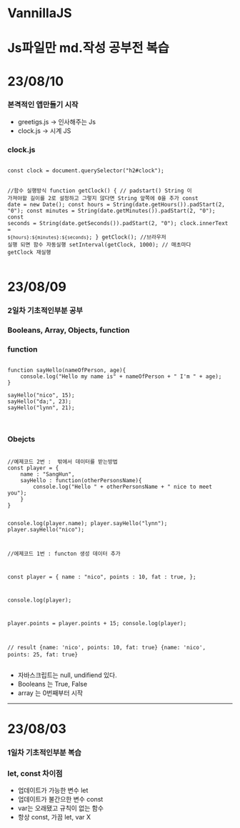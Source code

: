 # VannillaJS
# Js파일만 md.작성 공부전 복습

<h1>23/08/10</h1>
<h3>본격적인 앱만들기 시작</h3>
<ul>
<li>greetigs.js -> 인사해주는 Js</li>
<li>clock.js -> 시계 JS</li>
</ul>
<h3>clock.js</h3>
<pre>
<code>
const clock = document.querySelector("h2#clock");

//함수 실행방식
function getClock() {
    // padstart() String 이 가져야할 길이를 2로 설정하고  그렇지 않다면 String 앞쪽에 0을 추가
    const date = new Date();
    const hours = String(date.getHours()).padStart(2, "0");
    const minutes = String(date.getMinutes()).padStart(2, "0");
    const seconds = String(date.getSeconds()).padStart(2, "0");
    clock.innerText = `${hours}:${minutes}:${seconds}`;
}
getClock(); //브라우저 실행 되면 함수 자동실행
setInterval(getClock, 1000); // 매초마다 getClock 재실행
</code>
</pre>


<h1>23/08/09</h1>
<h3>2일차 기초적인부분 공부</h3>
<h3>Booleans, Array, Objects, function</h3>
<h3>function</h3>

<pre>
<code>
function sayHello(nameOfPerson, age){
    console.log("Hello my name is" + nameOfPerson + " I'm " + age);
}

sayHello("nico", 15);
sayHello("da;", 23);
sayHello("lynn", 21);

</code>
</pre>

<h3>Obejcts</h3>
<pre>
<code>
//예제코드 2번 :  밖에서 데이터를 받는방법
const player = {
    name : "SangHun",
    sayHello : function(otherPersonsName){
        console.log("Hello " + otherPersonsName + " nice to meet you");
    }
}

console.log(player.name);
player.sayHello("lynn");
player.sayHello("nico");


//에제코드 1번 : functon 생성 데이터 추가

const player = {
    name : "nico",
    points : 10,
    fat : true,
};

console.log(player);

player.points = player.points + 15;
console.log(player);

// result
{name: 'nico', points: 10, fat: true}
{name: 'nico', points: 25, fat: true}
</code>
</pre>

<ul>
<li>자바스크립트는 null, undifiend 있다.</li>
<li>Booleans 는  True, False</li>
<li>array 는 0번째부터 시작</li>
</ul>
<hr>
<h1>23/08/03</h1>
<h3>1일차 기초적인부분 복습</h3>
<h3>let, const 차이점</h3>
<ul>
<li>업데이트가 가능한 변수 let</li>
<li>업데이트가 불간으한 변수 const</li>
<li>var는 오래됐고 규칙이 없는 함수</li>
<li>항상 const, 가끔 let, var X</li>
</ul>

